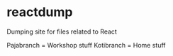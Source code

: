 # reactdump

Dumping site for files related to React

Pajabranch = Workshop stuff
Kotibranch = Home stuff
